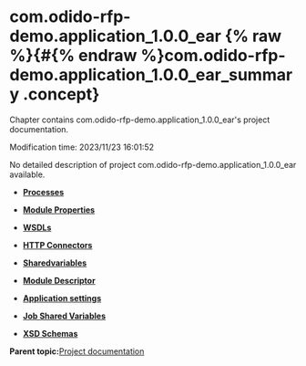# com.odido-rfp-demo.application\_1.0.0\_ear {% raw %}{#{% endraw %}com.odido-rfp-demo.application_1.0.0_ear_summary .concept}

Chapter contains com.odido-rfp-demo.application\_1.0.0\_ear's project documentation.

Modification time: 2023/11/23 16:01:52

No detailed description of project com.odido-rfp-demo.application\_1.0.0\_ear available.

-   **[Processes](../../projects/com.odido-rfp-demo.application_1.0.0_ear/common/process.md)**  

-   **[Module Properties](../../projects/com.odido-rfp-demo.application_1.0.0_ear/common/substvar.md)**  

-   **[WSDLs](../../projects/com.odido-rfp-demo.application_1.0.0_ear/common/wsdl.md)**  

-   **[HTTP Connectors](../../projects/com.odido-rfp-demo.application_1.0.0_ear/common/httpConnector.md)**  

-   **[Sharedvariables](../../projects/com.odido-rfp-demo.application_1.0.0_ear/common/sharedvariable.md)**  

-   **[Module Descriptor](../../projects/com.odido-rfp-demo.application_1.0.0_ear/common/moduleDescriptor.md)**  

-   **[Application settings](../../projects/com.odido-rfp-demo.application_1.0.0_ear/common/application.md)**  

-   **[Job Shared Variables](../../projects/com.odido-rfp-demo.application_1.0.0_ear/common/jobsharedvariable.md)**  

-   **[XSD Schemas](../../projects/com.odido-rfp-demo.application_1.0.0_ear/common/xsd.md)**  


**Parent topic:**[Project documentation](../../projects/projects.md)

